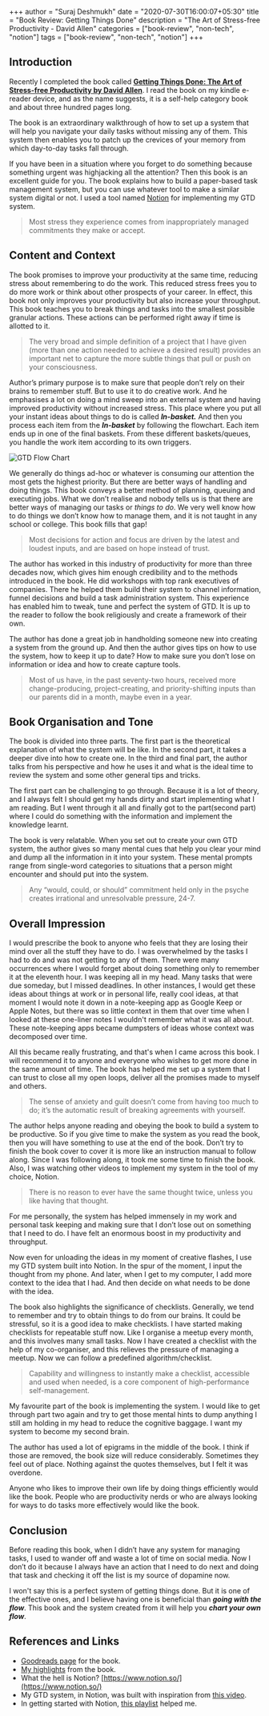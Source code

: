 +++
author = "Suraj Deshmukh"
date = "2020-07-30T16:00:07+05:30"
title = "Book Review: Getting Things Done"
description = "The Art of Stress-free Productivity - David Allen"
categories = ["book-review", "non-tech", "notion"]
tags = ["book-review", "non-tech", "notion"]
+++

## Introduction

Recently I completed the book called [**Getting Things Done: The Art of Stress-free Productivity by David Allen**](https://amzn.to/39ZywVK). I read the book on my kindle e-reader device, and as the name suggests, it is a self-help category book and about three hundred pages long.

The book is an extraordinary walkthrough of how to set up a system that will help you navigate your daily tasks without missing any of them. This system then enables you to patch up the crevices of your memory from which day-to-day tasks fall through.

If you have been in a situation where you forget to do something because something urgent was highjacking all the attention? Then this book is an excellent guide for you. The book explains how to build a paper-based task management system, but you can use whatever tool to make a similar system digital or not. I used a tool named [Notion](https://www.notion.so/) for implementing my GTD system.

> Most stress they experience comes from inappropriately managed commitments they make or accept.

## Content and Context

The book promises to improve your productivity at the same time, reducing stress about remembering to do the work. This reduced stress frees you to do more work or think about other prospects of your career. In effect, this book not only improves your productivity but also increase your throughput. This book teaches you to break things and tasks into the smallest possible granular actions. These actions can be performed right away if time is allotted to it.

> The very broad and simple definition of a project that I have given (more than one action needed to achieve a desired result) provides an important net to capture the more subtle things that pull or push on your consciousness.

Author’s primary purpose is to make sure that people don’t rely on their brains to remember stuff. But to use it to do creative work. And he emphasises a lot on doing a mind sweep into an external system and having improved productivity without increased stress. This place where you put all your instant ideas about things to do is called ***In-basket.*** And then you process each item from the ***In-basket*** by following the flowchart. Each item ends up in one of the final baskets. From these different baskets/queues, you handle the work item according to its own triggers.

![GTD Flow Chart](/images/book-review-getting-things-done/flow-chart.png "GTD Flow Chart")

We generally do things ad-hoc or whatever is consuming our attention the most gets the highest priority. But there are better ways of handling and doing things. This book conveys a better method of planning, queuing and executing jobs. What we don’t realise and nobody tells us is that there are better ways of managing our tasks or *things to do*. We very well know how to do things we don’t know how to manage them, and it is not taught in any school or college. This book fills that gap!

> Most decisions for action and focus are driven by the latest and loudest inputs, and are based on hope instead of trust.

The author has worked in this industry of productivity for more than three decades now, which gives him enough credibility and to the methods introduced in the book. He did workshops with top rank executives of companies. There he helped them build their system to channel information, funnel decisions and build a task administration system. This experience has enabled him to tweak, tune and perfect the system of GTD. It is up to the reader to follow the book religiously and create a framework of their own.

The author has done a great job in handholding someone new into creating a system from the ground up. And then the author gives tips on how to use the system, how to keep it up to date? How to make sure you don’t lose on information or idea and how to create capture tools.

> Most of us have, in the past seventy-two hours, received more change-producing, project-creating, and priority-shifting inputs than our parents did in a month, maybe even in a year.

## Book Organisation and Tone

The book is divided into three parts. The first part is the theoretical explanation of what the system will be like. In the second part, it takes a deeper dive into how to create one. In the third and final part, the author talks from his perspective and how he uses it and what is the ideal time to review the system and some other general tips and tricks.

The first part can be challenging to go through. Because it is a lot of theory, and I always felt I should get my hands dirty and start implementing what I am reading. But I went through it all and finally got to the part(second part) where I could do something with the information and implement the knowledge learnt.

The book is very relatable. When you set out to create your own GTD system, the author gives so many mental cues that help you clear your mind and dump all the information in it into your system. These mental prompts range from single-word categories to situations that a person might encounter and should put into the system.

> Any “would, could, or should” commitment held only in the psyche creates irrational and unresolvable pressure, 24-7.

## Overall Impression

I would prescribe the book to anyone who feels that they are losing their mind over all the stuff they have to do. I was overwhelmed by the tasks I had to do and was not getting to any of them. There were many occurrences where I would forget about doing something only to remember it at the eleventh hour. I was keeping all in my head. Many tasks that were due someday, but I missed deadlines. In other instances, I would get these ideas about things at work or in personal life, really cool ideas, at that moment I would note it down in a note-keeping app as Google Keep or Apple Notes, but there was so little context in them that over time when I looked at these one-liner notes I wouldn't remember what it was all about. These note-keeping apps became dumpsters of ideas whose context was decomposed over time.

All this became really frustrating, and that's when I came across this book. I will recommend it to anyone and everyone who wishes to get more done in the same amount of time. The book has helped me set up a system that I can trust to close all my open loops, deliver all the promises made to myself and others.

> The sense of anxiety and guilt doesn’t come from having too much to do; it’s the automatic result of breaking agreements with yourself.

The author helps anyone reading and obeying the book to build a system to be productive. So if you give time to make the system as you read the book, then you will have something to use at the end of the book. Don’t try to finish the book cover to cover it is more like an instruction manual to follow along. Since I was following along, it took me some time to finish the book. Also, I was watching other videos to implement my system in the tool of my choice, Notion.

> There is no reason to ever have the same thought twice, unless you like having that thought.

For me personally, the system has helped immensely in my work and personal task keeping and making sure that I don’t lose out on something that I need to do. I have felt an enormous boost in my productivity and throughput.

Now even for unloading the ideas in my moment of creative flashes, I use my GTD system built into Notion. In the spur of the moment, I input the thought from my phone. And later, when I get to my computer, I add more context to the idea that I had. And then decide on what needs to be done with the idea.

The book also highlights the significance of checklists. Generally, we tend to remember and try to obtain things to do from our brains. It could be stressful, so it is a good idea to make checklists. I have started making checklists for repeatable stuff now. Like I organise a meetup every month, and this involves many small tasks. Now I have created a checklist with the help of my co-organiser, and this relieves the pressure of managing a meetup. Now we can follow a predefined algorithm/checklist.

> Capability and willingness to instantly make a checklist, accessible and used when needed, is a core component of high-performance self-management.

My favourite part of the book is implementing the system. I would like to get through part two again and try to get those mental hints to dump anything I still am holding in my head to reduce the cognitive baggage. I want my system to become my second brain.

The author has used a lot of epigrams in the middle of the book. I think if those are removed, the book size will reduce considerably. Sometimes they feel out of place. Nothing against the quotes themselves, but I felt it was overdone.

Anyone who likes to improve their own life by doing things efficiently would like the book. People who are productivity nerds or who are always looking for ways to do tasks more effectively would like the book.

## Conclusion

Before reading this book, when I didn’t have any system for managing tasks, I used to wander off and waste a lot of time on social media. Now I don’t do it because I always have an action that I need to do next and doing that task and checking it off the list is my source of dopamine now.

I won't say this is a perfect system of getting things done. But it is one of the effective ones, and I believe having one is beneficial than ***going with the flow***. This book and the system created from it will help you ***chart your own flow***.

## References and Links

- [Goodreads page](https://www.goodreads.com/book/show/25126499-getting-things-done) for the book.
- [My highlights](https://www.goodreads.com/notes/25126499-getting-things-done/26285732-suraj-deshmukh?ref=bsop) from the book.
- What the hell is Notion? [https://www.notion.so/](https://www.notion.so/)
- My GTD system, in Notion, was built with inspiration from [this video](https://youtu.be/r6hUkChpwWQ).
- In getting started with Notion, [this playlist](https://www.youtube.com/playlist?list=PLzaYMdbJMZW0gYyfNhL0sHheU5WR2YKE1) helped me.
